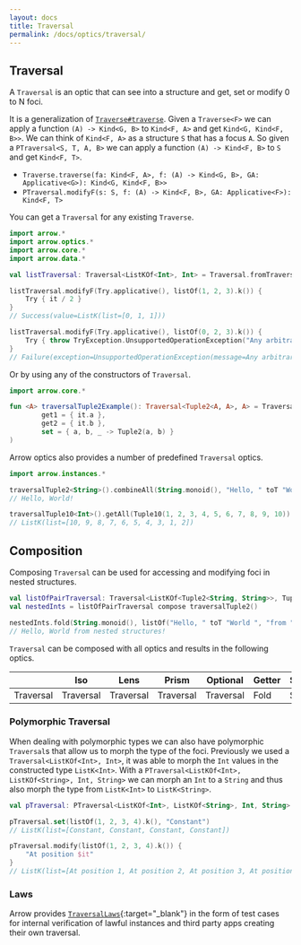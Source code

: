 ```yaml
---
layout: docs
title: Traversal
permalink: /docs/optics/traversal/
---
```


## Traversal
A `Traversal` is an optic that can see into a structure and get, set or modify 0 to N foci.

It is a generalization of [`Traverse#traverse`](/docs/typeclasses/traverse). Given a `Traverse<F>` we can apply a function `(A) -> Kind<G, B>` to `Kind<F, A>` and get `Kind<G, Kind<F, B>>`.
We can think of `Kind<F, A>` as a structure `S` that has a focus `A`. So given a `PTraversal<S, T, A, B>` we can apply a function `(A) -> Kind<F, B>` to `S` and get `Kind<F, T>`.

 - `Traverse.traverse(fa: Kind<F, A>, f: (A) -> Kind<G, B>, GA: Applicative<G>): Kind<G, Kind<F, B>>`
 - `PTraversal.modifyF(s: S, f: (A) -> Kind<F, B>, GA: Applicative<F>): Kind<F, T>`

You can get a `Traversal` for any existing `Traverse`.

```kotlin
import arrow.*
import arrow.optics.*
import arrow.core.*
import arrow.data.*

val listTraversal: Traversal<ListKOf<Int>, Int> = Traversal.fromTraversable(ListK.traverse())

listTraversal.modifyF(Try.applicative(), listOf(1, 2, 3).k()) {
    Try { it / 2 }
}
// Success(value=ListK(list=[0, 1, 1]))
```
```kotlin
listTraversal.modifyF(Try.applicative(), listOf(0, 2, 3).k()) {
    Try { throw TryException.UnsupportedOperationException("Any arbitrary exception") }
}
// Failure(exception=UnsupportedOperationException(message=Any arbitrary exception))
```

Or by using any of the constructors of `Traversal`.

```kotlin
import arrow.core.*

fun <A> traversalTuple2Example(): Traversal<Tuple2<A, A>, A> = Traversal(
        get1 = { it.a },
        get2 = { it.b },
        set = { a, b, _ -> Tuple2(a, b) }
)
```

Arrow optics also provides a number of predefined `Traversal` optics.

```kotlin
import arrow.instances.*

traversalTuple2<String>().combineAll(String.monoid(), "Hello, " toT "World!")
// Hello, World!
```
```kotlin
traversalTuple10<Int>().getAll(Tuple10(1, 2, 3, 4, 5, 6, 7, 8, 9, 10))
// ListK(list=[10, 9, 8, 7, 6, 5, 4, 3, 1, 2])
```

## Composition

Composing `Traversal` can be used for accessing and modifying foci in nested structures.

```kotlin
val listOfPairTraversal: Traversal<ListKOf<Tuple2<String, String>>, Tuple2<String, String>> = Traversal.fromTraversable(ListK.traverse())
val nestedInts = listOfPairTraversal compose traversalTuple2()

nestedInts.fold(String.monoid(), listOf("Hello, " toT "World ", "from " toT "nested structures!").k())
// Hello, World from nested structures!
```

`Traversal` can be composed with all optics and results in the following optics.

|   | Iso | Lens | Prism |Optional | Getter | Setter | Fold | Traversal |
| --- | --- | --- | --- |--- | --- | --- | --- | --- |
| Traversal | Traversal | Traversal | Traversal | Traversal | Fold | Setter | Fold | Traversal |

### Polymorphic Traversal

When dealing with polymorphic types we can also have polymorphic `Traversal`s that allow us to morph the type of the foci.
Previously we used a `Traversal<ListKOf<Int>, Int>`, it was able to morph the `Int` values in the constructed type `ListK<Int>`.
With a `PTraversal<ListKOf<Int>, ListKOf<String>, Int, String>` we can morph an `Int` to a `String` and thus also morph the type from `ListK<Int>` to `ListK<String>`.

```kotlin
val pTraversal: PTraversal<ListKOf<Int>, ListKOf<String>, Int, String> = PTraversal.fromTraversable(ListK.traverse())

pTraversal.set(listOf(1, 2, 3, 4).k(), "Constant")
// ListK(list=[Constant, Constant, Constant, Constant])
```
```kotlin
pTraversal.modify(listOf(1, 2, 3, 4).k()) {
    "At position $it"
}
// ListK(list=[At position 1, At position 2, At position 3, At position 4])
```

### Laws

Arrow provides [`TraversalLaws`][traversal_laws_source]{:target="_blank"} in the form of test cases for internal verification of lawful instances and third party apps creating their own traversal.

[traversal_laws_source]: https://github.com/arrow-kt/arrow/blob/master/arrow-test/src/main/kotlin/arrow/laws/TraversalLaws.kt
